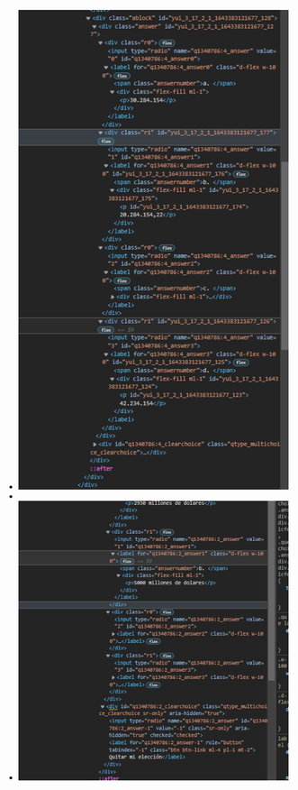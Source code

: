 - ![image.png](../assets/image_1643383418226_0.png)
-
- ![image.png](../assets/image_1643384044629_0.png)